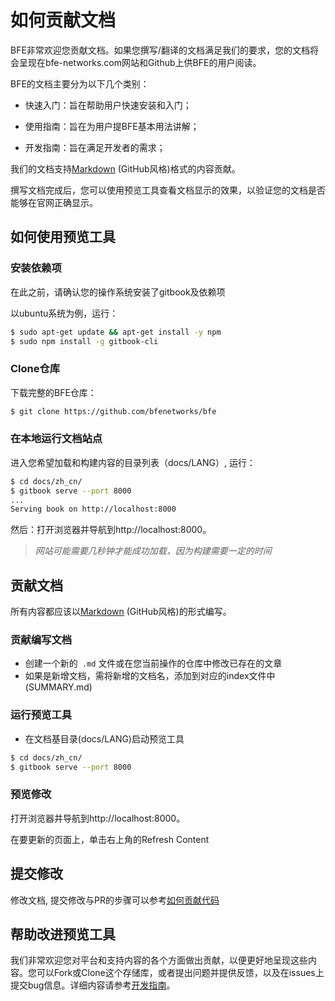# 如何贡献文档

BFE非常欢迎您贡献文档。如果您撰写/翻译的文档满足我们的要求，您的文档将会呈现在bfe-networks.com网站和Github上供BFE的用户阅读。

BFE的文档主要分为以下几个类别：

- 快速入门：旨在帮助用户快速安装和入门；

- 使用指南：旨在为用户提BFE基本用法讲解；

- 开发指南：旨在满足开发者的需求；

我们的文档支持[Markdown](https://guides.github.com/features/mastering-markdown/) (GitHub风格)格式的内容贡献。

撰写文档完成后，您可以使用预览工具查看文档显示的效果，以验证您的文档是否能够在官网正确显示。


## 如何使用预览工具

### 安装依赖项

在此之前，请确认您的操作系统安装了gitbook及依赖项

以ubuntu系统为例，运行：

```bash
$ sudo apt-get update && apt-get install -y npm
$ sudo npm install -g gitbook-cli
```

### Clone仓库

下载完整的BFE仓库：

```bash
$ git clone https://github.com/bfenetworks/bfe
```

### 在本地运行文档站点

进入您希望加载和构建内容的目录列表（docs/LANG）, 运行：

```bash
$ cd docs/zh_cn/
$ gitbook serve --port 8000
...
Serving book on http://localhost:8000
```

然后：打开浏览器并导航到http://localhost:8000。

>*网站可能需要几秒钟才能成功加载，因为构建需要一定的时间*


## 贡献文档

所有内容都应该以[Markdown](https://guides.github.com/features/mastering-markdown/) (GitHub风格)的形式编写。


### 贡献编写文档

- 创建一个新的` .md` 文件或在您当前操作的仓库中修改已存在的文章
- 如果是新增文档，需将新增的文档名，添加到对应的index文件中(SUMMARY.md)


### 运行预览工具

- 在文档基目录(docs/LANG)启动预览工具

```bash
$ cd docs/zh_cn/
$ gitbook serve --port 8000
```

### 预览修改

打开浏览器并导航到http://localhost:8000。

在要更新的页面上，单击右上角的Refresh Content


## 提交修改

修改文档, 提交修改与PR的步骤可以参考[如何贡献代码](../development/local_dev_guide.md)


## 帮助改进预览工具

我们非常欢迎您对平台和支持内容的各个方面做出贡献，以便更好地呈现这些内容。您可以Fork或Clone这个存储库，或者提出问题并提供反馈，以及在issues上提交bug信息。详细内容请参考[开发指南](https://github.com/bfenetworks/bfe/blob/develop/README.md)。
